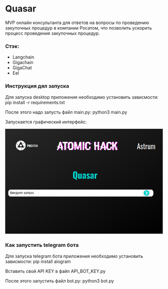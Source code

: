 # Quasar
MVP онлайн консультанта для ответов на вопросы по проведению закупочных процедур в компании Росатом, что позволить ускорить процесс проведения закупочных процедур. 

### Стэк:
- Langchain
- Gigachain
- GigaChat
- Eel

### Инструкция дял запуска
Для запуска desktop приложения необходимо установить зависмости:
	pip install -r requirements.txt	

После этого надо запусть файл main.py:
	python3 main.py

Запускается графический интерфейс:

![](./img/screenshot.png)


### Как запустить telegram бота
Для запуска telegram бота приложения необходимо установить зависмости:
    pip install aiogram

Вставить свой API KEY в файл API_BOT_KEY.py

После этого запустить файл bot.py:
	python3 bot.py